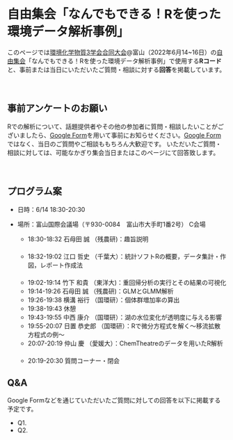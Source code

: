 # 自由集会「なんでもできる！Rを使った環境データ解析事例」
  
このページでは[環境化学物質3学会合同大会](https://j-ec.smartcore.jp/M022/forum/touron30)@富山（2022年6月14~16日）の[自由集会](https://j-ec.smartcore.jp/M022/forum/touron30/free_meeting)「なんでもできる！Rを使った環境データ解析事例」で使用する<b>Rコード</b>と、事前または当日にいただいたご質問・相談に対する<b>回答</b>を掲載しています。    
    
  
    
　　 
## 事前アンケートのお願い  
Rでの解析について、話題提供者やその他の参加者に質問・相談したいことがございましたら、[Google Form](https://forms.gle/Q6BqWRmMc9A5u2hz5)を用いて事前にお知らせください。[Google Form](https://forms.gle/Q6BqWRmMc9A5u2hz5)ではなく、当日のご質問やご相談ももちろん大歓迎です。 いただいたご質問・相談に対しては、可能なかぎり集会当日またはこのページにて回答致します。
    
  
  

　　
## プログラム案
- 日時：6/14 18:30-20:30  
- 場所：富山国際会議場（〒930-0084　富山市大手町1番2号） C会場  
  
  * 18:30-18:32   石母田 誠 （残農研)：趣旨説明  
  　　
  * 18:32-19:02   江口 哲史 （千葉大）：統計ソフトRの概要，データ集計・作図，レポート作成法  
  　　
  * 19:02-19:14   竹下 和貴 （東洋大)：重回帰分析の実行とその結果の可視化  
  * 19:14-19:26   石母田 誠 （残農研)：GLMとGLMM解析  
  * 19:26-19:38   横溝 裕行 （国環研）：個体群増加率の算出  
  * 19:38-19:43   休憩  
  * 19:43-19:55   中西 康介 （国環研）：湖の水位変化が透明度に与える影響  
  * 19:55-20:07   日置 恭史郎 （国環研）：Rで微分方程式を解く～移流拡散方程式の例～  
  * 20:07-20:19   仲山 慶 （愛媛大）：ChemTheatreのデータを用いたR解析  
  　　
  * 20:19-20:30   質問コーナー・閉会  
  
    
     
## Q&A  
Google Formなどを通じていただいたご質問に対しての回答を以下に掲載する予定です。
- Q1.   
- Q2.  
